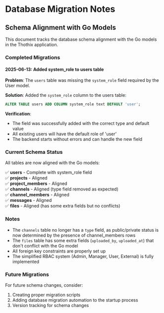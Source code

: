 # Database Migration Notes

## Schema Alignment with Go Models

This document tracks the database schema alignment with the Go models in the Thothix application.

### Completed Migrations

#### 2025-06-13: Added system_role to users table

**Problem**: The `users` table was missing the `system_role` field required by the User model.

**Solution**: Added the `system_role` column to the users table:

```sql
ALTER TABLE users ADD COLUMN system_role text DEFAULT 'user';
```

**Verification**:

- The field was successfully added with the correct type and default value
- All existing users will have the default role of 'user'
- The backend starts without errors and can handle the new field

### Current Schema Status

All tables are now aligned with the Go models:

✅ **users** - Complete with system_role field  
✅ **projects** - Aligned  
✅ **project_members** - Aligned  
✅ **channels** - Aligned (type field removed as expected)  
✅ **channel_members** - Aligned  
✅ **messages** - Aligned  
✅ **files** - Aligned (has some extra fields but no conflicts)  

### Notes

- The `channels` table no longer has a `type` field, as public/private status is now determined by the presence of channel_members rows
- The `files` table has some extra fields (`uploaded_by`, `uploaded_at`) that don't conflict with the Go model
- All foreign key constraints are properly set up
- The simplified RBAC system (Admin, Manager, User, External) is fully implemented

### Future Migrations

For future schema changes, consider:

1. Creating proper migration scripts
2. Adding database migration automation to the startup process
3. Version tracking for schema changes
